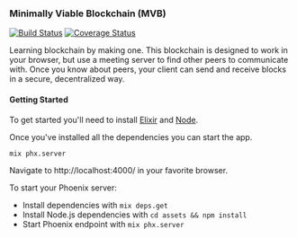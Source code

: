 ### Minimally Viable Blockchain (MVB)

[![Build Status](https://travis-ci.com/wlindner/minimally-viable-blockchain.svg?branch=master)](https://travis-ci.com/wlindner/minimally-viable-blockchain) [![Coverage Status](https://coveralls.io/repos/github/wlindner/minimally-viable-blockchain/badge.svg?branch=master)](https://coveralls.io/github/wlindner/minimally-viable-blockchain?branch=master)

Learning blockchain by making one. This blockchain is designed to work in your browser, but use a meeting server to find other peers to communicate with. Once you know about peers, your client can send and receive blocks in a secure, decentralized way.

#### Getting Started

To get started you'll need to install [Elixir](https://elixir-lang.org/install.html) and [Node](https://nodejs.org/en/download/package-manager/).

Once you've installed all the dependencies you can start the app.

```
mix phx.server
```

Navigate to http://localhost:4000/ in your favorite browser.

To start your Phoenix server:

- Install dependencies with `mix deps.get`
- Install Node.js dependencies with `cd assets && npm install`
- Start Phoenix endpoint with `mix phx.server`
